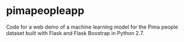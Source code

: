 # pimapeopleapp
Code for a web demo of a machine learning model for the Pima people dataset built with Flask and Flask Boostrap in Python 2.7.
